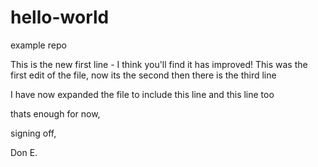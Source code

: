 # hello-world
example repo

This is the new first line - I think you'll find it has improved!
This was the first edit of the file, now its the second
then there is the third line

I have now expanded the file to include this line
and this line too

thats enough for now,

signing off,

Don E.

